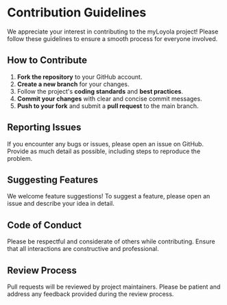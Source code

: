 # Contribution Guidelines

We appreciate your interest in contributing to the myLoyola project! Please follow these guidelines to ensure a smooth process for everyone involved.

## How to Contribute

1. **Fork the repository** to your GitHub account.
2. **Create a new branch** for your changes.
3. Follow the project's **coding standards** and **best practices**.
4. **Commit your changes** with clear and concise commit messages.
5. **Push to your fork** and submit a **pull request** to the main branch.

## Reporting Issues

If you encounter any bugs or issues, please open an issue on GitHub. Provide as much detail as possible, including steps to reproduce the problem.

## Suggesting Features

We welcome feature suggestions! To suggest a feature, please open an issue and describe your idea in detail.

## Code of Conduct

Please be respectful and considerate of others while contributing. Ensure that all interactions are constructive and professional.

## Review Process

Pull requests will be reviewed by project maintainers. Please be patient and address any feedback provided during the review process.
